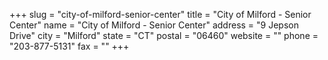 +++
slug = "city-of-milford-senior-center"
title = "City of Milford - Senior Center"
name = "City of Milford - Senior Center"
address = "9 Jepson Drive"
city = "Milford"
state = "CT"
postal = "06460"
website = ""
phone = "203-877-5131"
fax = ""
+++

